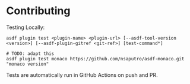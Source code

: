 # Contributing

Testing Locally:

```shell
asdf plugin test <plugin-name> <plugin-url> [--asdf-tool-version <version>] [--asdf-plugin-gitref <git-ref>] [test-command*]

# TODO: adapt this
asdf plugin test monaco https://github.com/nsaputro/asdf-monaco.git "monaco version"
```

Tests are automatically run in GitHub Actions on push and PR.
